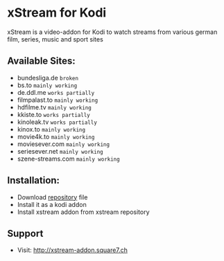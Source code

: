 # xStream for Kodi
xStream is a video-addon for Kodi to watch streams from various german film, series, music and sport sites

## Available Sites:
* bundesliga.de `broken`
* bs.to `mainly working`
* de.ddl.me `works partially`
* filmpalast.to `mainly working`
* hdfilme.tv `mainly working`
* kkiste.to `works partially`
* kinoleak.tv `works partially`
* kinox.to `mainly working`
* movie4k.to `mainly working`
* moviesever.com `mainly working`
* seriesever.net `mainly working`
* szene-streams.com `mainly working`

## Installation:
* Download [repository](http://xstream-addon.square7.ch/link_counter.php?url=http://xstream-addon.square7.ch/repo/repository.xstream/repository.xstream-1.0.3.zip) file
* Install it as a kodi addon
* Install xstream addon from xstream repository

## Support
* Visit: http://xstream-addon.square7.ch
